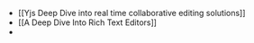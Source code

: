 - [[Yjs Deep Dive into real time collaborative editing solutions]]
- [[A Deep Dive Into Rich Text Editors]]
-